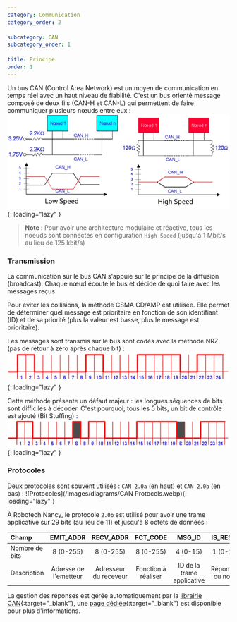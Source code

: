 ```yaml
---
category: Communication
category_order: 2

subcategory: CAN
subcategory_order: 1

title: Principe
order: 1
---
```


Un bus CAN (Control Area Network) est un moyen de communication en temps réel avec un haut niveau de fiabilité.
C'est un bus orienté message composé de deux fils (CAN-H et CAN-L) qui permettent de faire communiquer plusieurs nœuds entre eux :
![CAN](/images/diagrams/CAN.webp){: loading="lazy" }

> **Note :** Pour avoir une architecture modulaire et réactive, tous les noeuds sont connectés en configuration `High Speed`
(jusqu'à 1 Mbit/s au lieu de 125 kbit/s)

### Transmission

La communication sur le bus CAN s'appuie sur le principe de la diffusion (broadcast).
Chaque nœud écoute le bus et décide de quoi faire avec les messages reçus.

Pour éviter les collisions, la méthode CSMA CD/AMP est utilisée.
Elle permet de déterminer quel message est prioritaire en fonction de son identifiant (ID) et de sa priorité (plus la valeur est basse, plus le message est prioritaire).

Les messages sont transmis sur le bus sont codés avec la méthode NRZ (pas de retour à zéro après chaque bit) :
![NRZ](/images/diagrams/NRZ.webp){: loading="lazy" }

Cette méthode présente un défaut majeur : les longues séquences de bits sont difficiles à décoder.
C'est pourquoi, tous les 5 bits, un bit de contrôle est ajouté (Bit Stuffing) :
![NRZS](/images/diagrams/NRZS.webp){: loading="lazy" }

### Protocoles

Deux protocoles sont souvent utilisés : `CAN 2.0a` (en haut) et `CAN 2.0b` (en bas) :
![Protocoles](/images/diagrams/CAN Protocols.webp){: loading="lazy" }

À Robotech Nancy, le protocole `2.0b` est utilisé pour avoir une trame applicative sur 29 bits (au lieu de 11) et jusqu'à 8 octets de données :

| Champ          |       EMIT_ADDR       |       RECV_ADDR       |      FCT_CODE       |           MSG_ID           |    IS_RESP     |
| :------------- | :-------------------: | :-------------------: | :-----------------: | :------------------------: | :------------: |
| Nombre de bits |       8 (0-255)       |       8 (0-255)       |      8 (0-255)      |          4 (0-15)          |    1 (0-1)     |
| Description    | Adresse de l'emetteur | Adresseur du receveur | Fonction à réaliser | ID de la trame applicative | Réponse ou non |

La gestion des réponses est gérée automatiquement par la [librairie CAN](https://github.com/RobotechNancy/Communication/tree/master/CAN/Raspberry){:target="_blank"},
une [page dédiée](../raspberry#utilisation-de-la-librairie){:target="_blank"} est disponible pour plus d'informations.
